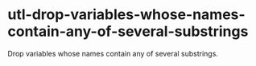 # utl-drop-variables-whose-names-contain-any-of-several-substrings
Drop variables whose names contain any of several substrings.
